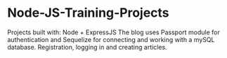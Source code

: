 # Node-JS-Training-Projects

Projects built with:
Node + ExpressJS
The blog uses Passport module for authentication and Sequelize 
for connecting and working with a mySQL database. Registration, 
logging in and creating articles.
